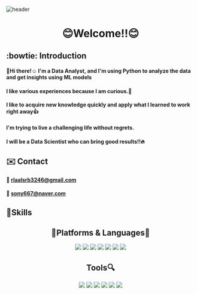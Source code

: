![header](https://capsule-render.vercel.app/api?type=shark&color=ffc0cb&height=250&section=header&text=MinkyuKim%20GitHub&fontColor=808080&fontSize=70&descSize=20&animation=scaleIn)

<div align='center'>
  
# :blush:Welcome!!:blush:

</div>


## :bowtie: Introduction
#### 👋Hi there!:relaxed: I'm a Data Analyst, and I'm using Python to analyze the data and get insights using ML models
#### I like various experiences because I am curious.:musical_note:
#### I like to acquire new knowledge quickly and apply what I learned to work right away:thumbsup:

#### I'm trying to live a challenging life without regrets.
#### I will be a Data Scientist who can bring good results!!:fire:

## :envelope: Contact
#### :email: rlaalsrb3246@gmail.com
#### :email: sony667@naver.com


## :metal:Skills

<div align='center'>

## :doughnut:Platforms & Languages:cookie:
<img src="https://img.shields.io/badge/Python-3776AB?style=for-the-badge&logo=Python&logoColor=white"> <img src="https://img.shields.io/badge/GitHub-181717?style=for-the-badge&logo=GitHub&logoColor=white"> <img src="https://img.shields.io/badge/Google Colab-F9AB00?style=for-the-badge&logo=Google Colab&logoColor=white"> <img src="https://img.shields.io/badge/Jupyter-F37626?style=for-the-badge&logo=Jupyter&logoColor=white"> <img src="https://img.shields.io/badge/Kaggle-20BEFF?style=for-the-badge&logo=Kaggle&logoColor=white"> <img src="https://img.shields.io/badge/Anaconda-44A833?style=for-the-badge&logo=Anaconda&logoColor=white"> <img src="https://img.shields.io/badge/Visual Studio-5C2D91?style=for-the-badge&logo=Visual Studio&logoColor=white">
</div>

<div align='center'>

## Tools:mag:
<img src="https://img.shields.io/badge/Tensorflow-FF6F00?style=for-the-badge&logo=Tensorflow&logoColor=white"> <img src="https://img.shields.io/badge/Keras-D00000?style=for-the-badge&logo=Keras&logoColor=white"> <img src="https://img.shields.io/badge/Numpy-013243?style=for-the-badge&logo=Numpy&logoColor=white"> <img src="https://img.shields.io/badge/Pandas-150458?style=for-the-badge&logo=Pandas&logoColor=white"> <img src="https://img.shields.io/badge/Scipy-8CAAE6?style=for-the-badge&logo=Scipy&logoColor=white"> <img src="https://img.shields.io/badge/scikit-learn-F7931E?style=for-the-badge&logo=scikit-learn&logoColor=white">
</div>




<!--
**Mifekmk/Mifekmk** is a ✨ _special_ ✨ repository because its `README.md` (this file) appears on your GitHub profile.

Here are some ideas to get you started:

- 🔭 I’m currently working on ...
- 🌱 I’m currently learning ...
- 👯 I’m looking to collaborate on ...
- 🤔 I’m looking for help with ...
- 💬 Ask me about ...
- 📫 How to reach me: ...
- 😄 Pronouns: ...
- ⚡ Fun fact: ...
-->
